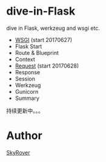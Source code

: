 # dive-in-Flask
dive in Flask, werkzeug and wsgi etc.

- [WSGI](https://github.com/Microndgt/dive-in-Flask/blob/master/WSGI.md) (start 20170627)
- Flask Start
- Route & Blueprint
- Context
- [Request](https://github.com/Microndgt/dive-in-Flask/blob/master/Request.md) (start 20170628)
- Response
- Session
- Werkzeug
- Gunicorn
- Summary

持续更新中。。。

Author
===

[SkyRover](http://skyrover.me)
